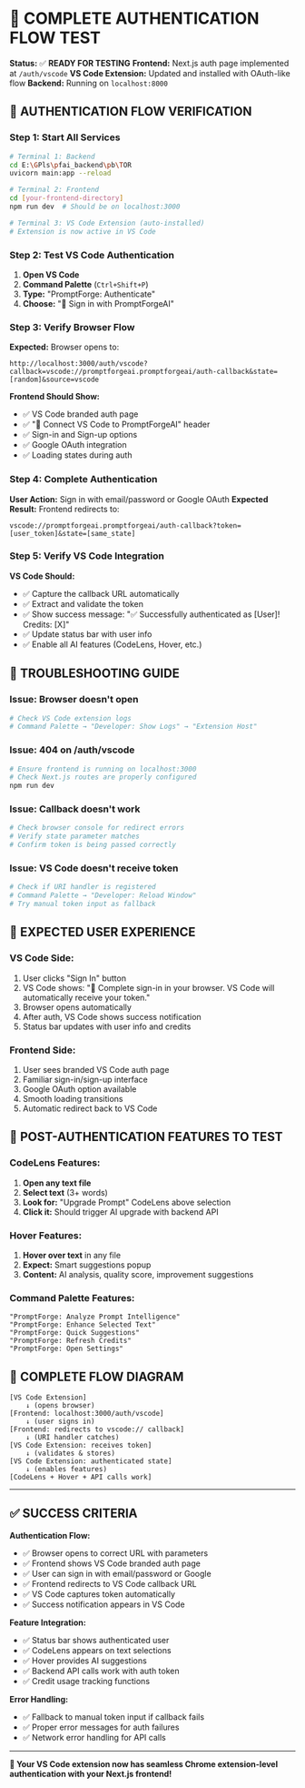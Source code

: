 # 🧪 **COMPLETE AUTHENTICATION FLOW TEST**

**Status:** ✅ **READY FOR TESTING**
**Frontend:** Next.js auth page implemented at `/auth/vscode`
**VS Code Extension:** Updated and installed with OAuth-like flow
**Backend:** Running on `localhost:8000`

## 🎯 **AUTHENTICATION FLOW VERIFICATION**

### **Step 1: Start All Services**
```bash
# Terminal 1: Backend
cd E:\GPls\pfai_backend\pb\TOR
uvicorn main:app --reload

# Terminal 2: Frontend  
cd [your-frontend-directory]
npm run dev  # Should be on localhost:3000

# Terminal 3: VS Code Extension (auto-installed)
# Extension is now active in VS Code
```

### **Step 2: Test VS Code Authentication**
1. **Open VS Code**
2. **Command Palette** (`Ctrl+Shift+P`)
3. **Type:** "PromptForge: Authenticate"
4. **Choose:** "🔐 Sign in with PromptForgeAI"

### **Step 3: Verify Browser Flow**
**Expected:** Browser opens to:
```
http://localhost:3000/auth/vscode?callback=vscode://promptforgeai.promptforgeai/auth-callback&state=[random]&source=vscode
```

**Frontend Should Show:**
- ✅ VS Code branded auth page
- ✅ "🔐 Connect VS Code to PromptForgeAI" header
- ✅ Sign-in and Sign-up options
- ✅ Google OAuth integration
- ✅ Loading states during auth

### **Step 4: Complete Authentication**
**User Action:** Sign in with email/password or Google OAuth
**Expected Result:** Frontend redirects to:
```
vscode://promptforgeai.promptforgeai/auth-callback?token=[user_token]&state=[same_state]
```

### **Step 5: Verify VS Code Integration**
**VS Code Should:**
- ✅ Capture the callback URL automatically
- ✅ Extract and validate the token
- ✅ Show success message: "✅ Successfully authenticated as [User]! Credits: [X]"
- ✅ Update status bar with user info
- ✅ Enable all AI features (CodeLens, Hover, etc.)

## 🔧 **TROUBLESHOOTING GUIDE**

### **Issue: Browser doesn't open**
```bash
# Check VS Code extension logs
# Command Palette → "Developer: Show Logs" → "Extension Host"
```

### **Issue: 404 on /auth/vscode**
```bash
# Ensure frontend is running on localhost:3000
# Check Next.js routes are properly configured
npm run dev
```

### **Issue: Callback doesn't work**
```bash
# Check browser console for redirect errors
# Verify state parameter matches
# Confirm token is being passed correctly
```

### **Issue: VS Code doesn't receive token**
```bash
# Check if URI handler is registered
# Command Palette → "Developer: Reload Window"
# Try manual token input as fallback
```

## 🎨 **EXPECTED USER EXPERIENCE**

### **VS Code Side:**
1. User clicks "Sign In" button
2. VS Code shows: "🔐 Complete sign-in in your browser. VS Code will automatically receive your token."
3. Browser opens automatically
4. After auth, VS Code shows success notification
5. Status bar updates with user info and credits

### **Frontend Side:**
1. User sees branded VS Code auth page
2. Familiar sign-in/sign-up interface
3. Google OAuth option available
4. Smooth loading transitions
5. Automatic redirect back to VS Code

## 🚀 **POST-AUTHENTICATION FEATURES TO TEST**

### **CodeLens Features:**
1. **Open any text file**
2. **Select text** (3+ words)
3. **Look for:** "Upgrade Prompt" CodeLens above selection
4. **Click it:** Should trigger AI upgrade with backend API

### **Hover Features:**
1. **Hover over text** in any file
2. **Expect:** Smart suggestions popup
3. **Content:** AI analysis, quality score, improvement suggestions

### **Command Palette Features:**
```
"PromptForge: Analyze Prompt Intelligence"
"PromptForge: Enhance Selected Text"
"PromptForge: Quick Suggestions"
"PromptForge: Refresh Credits"
"PromptForge: Open Settings"
```

## 🔄 **COMPLETE FLOW DIAGRAM**

```
[VS Code Extension] 
    ↓ (opens browser)
[Frontend: localhost:3000/auth/vscode]
    ↓ (user signs in)
[Frontend: redirects to vscode:// callback]
    ↓ (URI handler catches)
[VS Code Extension: receives token]
    ↓ (validates & stores)
[VS Code Extension: authenticated state]
    ↓ (enables features)
[CodeLens + Hover + API calls work]
```

---

## ✅ **SUCCESS CRITERIA**

**Authentication Flow:**
- ✅ Browser opens to correct URL with parameters
- ✅ Frontend shows VS Code branded auth page
- ✅ User can sign in with email/password or Google
- ✅ Frontend redirects to VS Code callback URL
- ✅ VS Code captures token automatically
- ✅ Success notification appears in VS Code

**Feature Integration:**
- ✅ Status bar shows authenticated user
- ✅ CodeLens appears on text selections
- ✅ Hover provides AI suggestions
- ✅ Backend API calls work with auth token
- ✅ Credit usage tracking functions

**Error Handling:**
- ✅ Fallback to manual token input if callback fails
- ✅ Proper error messages for auth failures
- ✅ Network error handling for API calls

---

**🎉 Your VS Code extension now has seamless Chrome extension-level authentication with your Next.js frontend!**
